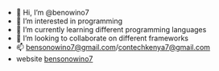- 👋 Hi, I’m @benowino7
- 👀 I’m interested in programming
- 🌱 I’m currently learning different programming languages
- 💞️ I’m looking to collaborate on different frameworks
- 📫 bensonowino7@gmail.com/contechkenya7@gmail.com
- website [bensonowino7](https://benowino7.github.io/bensonowino/)

<!---
benowino7/benowino7 is a ✨ special ✨ repository because its `README.md` (this file) appears on your GitHub profile.
You can click the Preview link to take a look at your changes.
--->
